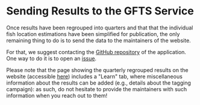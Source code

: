 # Sending Results to the GFTS Service

Once results have been regrouped into quarters and that that the individual fish location estimations have been simplified for publication, the only remaining thing to do is to send the data to the maintainers of the website.

For that, we suggest contacting the [GitHub repository](https://github.com/developmentseed/gfts) of the application. One way to do it is to open an [issue](https://github.com/developmentseed/gfts/issues).

Please note that the page showing the quarterly regrouped results on the website (accessible [here](https://gfts.ds.io/)) includes a "Learn" tab, where miscellaneous information about the results can be added (e.g., details about the tagging campaign): as such, do not hesitate to provide the maintainers with such information when you reach out to them!
